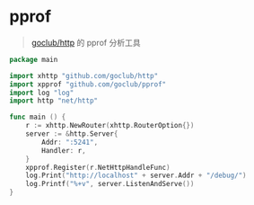 # pprof

> [goclub/http](https://github.com/goclub/http) 的 pprof 分析工具

```go
package main

import xhttp "github.com/goclub/http"
import xpprof "github.com/goclub/pprof"
import log "log"
import http "net/http"

func main () {
    r := xhttp.NewRouter(xhttp.RouterOption{})
    server := &http.Server{
        Addr: ":5241",
        Handler: r,
    }
    xpprof.Register(r.NetHttpHandleFunc)
	log.Print("http://localhost" + server.Addr + "/debug/")
	log.Printf("%+v", server.ListenAndServe())
}
```